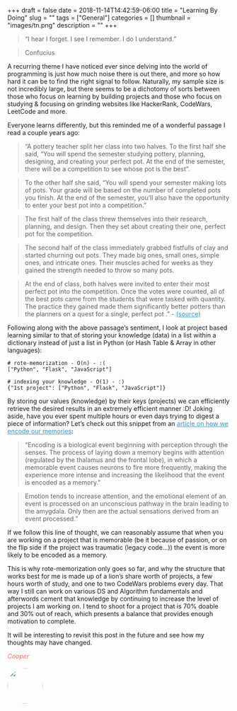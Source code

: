 +++ 
draft = false
date = 2018-11-14T14:42:59-06:00
title = "Learning By Doing"
slug = ""
tags = ["General"]
categories = []
thumbnail = "images/tn.png"
description = ""
+++
> “I hear I forget. I see I remember. I do I understand.”

> Confucius

A recurring theme I have noticed ever since delving into the world of programming is just how much noise there is out there, and more so how hard it can be to find the right signal to follow.
Naturally, my sample size is not incredibly large, but there seems to be a dichotomy of sorts between those who focus on learning by building projects and those who focus on studying & focusing on grinding websites like HackerRank, CodeWars, LeetCode and more.

Everyone learns differently, but this reminded me of a wonderful passage I read a couple years ago:

> “A pottery teacher split her class into two halves. To the first half she said, “You will spend the semester studying pottery, planning, designing, and creating your perfect pot. At the end of the semester, there will be a competition to see whose pot is the best”.

> To the other half she said, “You will spend your semester making lots of pots. Your grade will be based on the number of completed pots you finish. At the end of the semester, you’ll also have the opportunity to enter your best pot into a competition.”

> The first half of the class threw themselves into their research, planning, and design. Then they set about creating their one, perfect pot for the competition.

> The second half of the class immediately grabbed fistfulls of clay and started churning out pots. They made big ones, small ones, simple ones, and intricate ones. Their muscles ached for weeks as they gained the strength needed to throw so many pots.

> At the end of class, both halves were invited to enter their most perfect pot into the competition. Once the votes were counted, all of the best pots came from the students that were tasked with quantity. The practice they gained made them significantly better potters than the planners on a quest for a single, perfect pot .” - <a href="https://medium.com/startup-leadership/the-best-way-to-learn-something-make-a-lot-of-pots-7f4aa97e1d3a" style="color: #2f95cc;">(source)</a>

Following along with the above passage’s sentiment, I look at project based learning similar to that of storing your knowledge (data) in a list within a dictionary instead of just a list in Python (or Hash Table & Array in other languages):

```
# rote-memorization - O(n) - :(
["Python", "Flask", "JavaScript"]  

# indexing your knowledge - O(1) - :)
{"1st project": ["Python", "Flask", "JavaScript"]}
```

By storing our values (knowledge) by their keys (projects) we can efficiently retrieve the desired results in an extremely efficient manner :D!
Joking aside, have you ever spent multiple hours or even days trying to digest a piece of information? Let’s check out this snippet from an <a href="http://www.human-memory.net/processes_encoding.html" style="color: #2f95cc;">article on how we encode our memories</a>:

> “Encoding is a biological event beginning with perception through the senses. The process of laying down a memory begins with attention (regulated by the thalamus and the frontal lobe), in which a memorable event causes neurons to fire more frequently, making the experience more intense and increasing the likelihood that the event is encoded as a memory."

> Emotion tends to increase attention, and the emotional element of an event is processed on an unconscious pathway in the brain leading to the amygdala. Only then are the actual sensations derived from an event processed.”

If we follow this line of thought, we can reasonably assume that when you are working on a project that is memorable (be it because of passion, or on the flip side if the project was traumatic (legacy code…)) the event is more likely to be encoded as a memory.

This is why rote-memorization only goes so far, and why the structure that works best for me is made up of a lion’s share worth of projects, a few hours worth of study, and one to two CodeWars problems every day. That way I still can work on various DS and Algorithm fundamentals and afterwords cement that knowledge by continuing to increase the level of projects I am working on. I tend to shoot for a project that is 70% doable and 30% out of reach, which presents a balance that provides enough motivation to complete.

It will be interesting to revisit this post in the future and see how my thoughts may have changed.

<span style="color: #ee6e73;">_Cooper_</span>

<a class="smolCat" href="/" style="border-bottom: none !important;"><img src="/images/cat.png" width=80 heigth=80 style="margin-top: 1%; border-radius: 50%;"></a>
